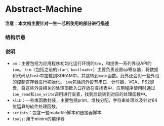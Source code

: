 # Abstract-Machine

**注意：本文档主要针对一生一芯所使用的部分进行描述**

### 结构示意

### 说明

- `am`：主要包括为应用程序初始化运行环境的`trm`，和提供一系列外设API的`ioe`。
  `trm`（包括之前的`start`, `bootloader`）主要负责设置sp寄存器，将数据和代码从flash中加载到SDRAM中，并跳转到`main`函数。此外还会对一些外设的控制寄存器进行初始化。
  `ioe`包括的外设有串口、计时器、VGA、PS2键盘，将这些外设相关的处理函数入口存放在查找表中，应用程序使用时通过`ioe_read`和`ioe_write`调用进行查表，找到后跳转到对应的处理函数中。
- `klib`：一些库函数封装，主要包括print，堆栈分配，字符串处理以及针对64位运算的软件处理函数。
- `scripts`：包含一些makefile脚本和链接器脚本
- `tools`: 用于minirv的编译器

